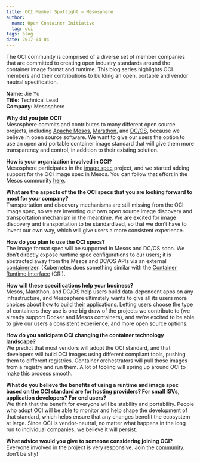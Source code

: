 ```yaml
---
title: OCI Member Spotlight – Mesosphere
author:
  name: Open Container Initiative
  tag: oci
tags: blog
date: 2017-04-04
---
```

The OCI community is comprised of a diverse set of member companies that are committed to creating open industry standards around the container image format and runtime. This blog series highlights OCI members and their contributions to building an open, portable and vendor neutral specification.

**Name:** Jie Yu  
**Title:** Technical Lead  
**Company:** Mesosphere  

**Why did you join OCI?**  
Mesosphere commits and contributes to many different open source projects, including [Apache Mesos](https://mesos.apache.org/), [Marathon](https://github.com/mesosphere/marathon), and [DC/OS](https://dcos.io/), because we believe in open source software. We want to give our users the option to use an open and portable container image standard that will give them more transparency and control, in addition to their existing solution.

**How is your organization involved in OCI?**  
Mesosphere participates in the [image spec](https://github.com/opencontainers/image-spec) project, and we started adding support for the OCI image spec in Mesos. You can follow that effort in the Mesos community [here](https://issues.apache.org/jira/browse/MESOS-5011).

**What are the aspects of the the OCI specs that you are looking forward to most for your company?**  
Transportation and discovery mechanisms are still missing from the OCI image spec, so we are inventing our own open source image discovery and transportation mechanism in the meantime. We are excited for image discovery and transportation to be standardized, so that we don’t have to invent our own way, which will give users a more consistent experience.

**How do you plan to use the OCI specs?**  
The image format spec will be supported in Mesos and DC/OS soon. We don’t directly expose runtime spec configurations to our users; it is abstracted away from the Mesos and DC/OS APIs via an external [containerizer](http://mesos.apache.org/documentation/latest/mesos-containerizer/). (Kubernetes does something similar with the [Container Runtime Interface](https://github.com/cri-o/cri-o) (CRI).

**How will these specifications help your business?**  
Mesos, Marathon, and DC/OS help users build data-dependent apps on any infrastructure, and Mesosphere ultimately wants to give all its users more choices about how to build their applications. Letting users choose the type of containers they use is one big draw of the projects we contribute to (we already support Docker and Mesos containers), and we’re excited to be able to give our users a consistent experience, and more open source options.

**How do you anticipate OCI changing the container technology landscape?**  
We predict that most vendors will adopt the OCI standard, and that developers will build OCI images using different compliant tools, pushing them to different registries. Container orchestrators will pull those images from a registry and run them. A lot of tooling will spring up around OCI to make this process smooth.

**What do you believe the benefits of using a runtime and image spec based on the OCI standard are for hosting providers? For small ISVs, application developers? For end users?**  
We think that the benefit for everyone will be stability and portability. People who adopt OCI will be able to monitor and help shape the development of that standard, which helps ensure that any changes benefit the ecosystem at large. Since OCI is vendor-neutral, no matter what happens in the long run to individual companies, we believe it will persist.

**What advice would you give to someone considering joining OCI?**  
Everyone involved in the project is very responsive. Join the [community](/community); don’t be shy!
